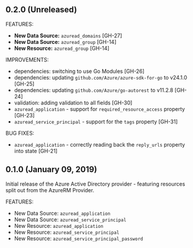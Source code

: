 ## 0.2.0 (Unreleased)

FEATURES:

* **New Data Source:** `azuread_domains` [GH-27]
* **New Data Source:** `azuread_group` [GH-14]
* **New Resource:** `azuread_group` [GH-14]

IMPROVEMENTS:

* dependencies: switching to use Go Modules [GH-26]
* dependencies: updating `github.com/Azure/azure-sdk-for-go` to v24.1.0 [GH-25]
* dependencies: updating `github.com/Azure/go-autorest` to v11.2.8 [GH-24]
* validation: adding validation to all fields [GH-30]
* `azuread_application` - support for `required_resource_access` property [GH-23]
* `azuread_service_principal` - support for the `tags` property [GH-31]

BUG FIXES:

* `azuread_application` - correctly reading back the `reply_urls` property into state [GH-21]


## 0.1.0 (January 09, 2019)

Initial release of the Azure Active Directory provider - featuring resources split out from the AzureRM Provider.

FEATURES:

* New Data Source: `azuread_application`
* New Data Source: `azuread_service_principal`
* New Resource: `azuread_application`
* New Resource: `azuread_service_principal`
* New Resource: `azuread_service_principal_password`
